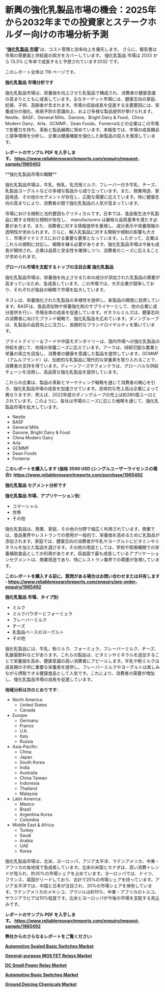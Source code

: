<p><h1>新興の強化乳製品市場の機会：2025年から2032年までの投資家とステークホルダー向けの市場分析予測</h1></p><p>&ldquo;<strong><a href="https://www.reliableresearchreports.com/fortified-dairy-products-r1965492?utm_campaign=107&utm_medium=9&utm_source=Github&utm_content=ia&utm_term=26032025&utm_id=fortified-dairy-products">強化乳製品 市場</a></strong>&rdquo;は、コスト管理と効率向上を優先します。 さらに、報告書は市場の需要面と供給面の両方をカバーしています。 強化乳製品 市場は 2025 から 13.3% に年率で成長すると予想されています2032 です。</p>
<p>このレポート全体は 119 ページです。</p>
<p><strong>強化乳製品 市場分析です</strong></p>
<p><p>強化乳製品市場は、栄養価を向上させた乳製品で構成され、消費者の健康意識の高まりとともに成長しています。主なターゲット市場には、健康志向の家庭、妊婦、子供、高齢者が含まれます。市場の収益成長を促進する主要要因には、栄養成分の強化、疾病予防の意識向上、および多様な製品提供が挙げられます。Nestle、BASF、General Mills、Danone、Bright Dairy & Food、China Modern Dairy、Arla、GCMMF、Dean Foods、Fonterraなどの企業はこの市場で影響力を持ち、革新と製品展開に努めています。本報告では、市場の成長機会と競争環境を分析し、企業は健康機能を強化した新製品の投入を推奨しています。</p></p>
<p><strong>レポートのサンプル PDF を入手します。&nbsp;<a href="https://www.reliableresearchreports.com/enquiry/request-sample/1965492?utm_campaign=107&utm_medium=9&utm_source=Github&utm_content=ia&utm_term=26032025&utm_id=fortified-dairy-products">https://www.reliableresearchreports.com/enquiry/request-sample/1965492</a></strong></p>
<p><p>**強化乳製品市場の概観**</p><p>強化乳製品市場は、牛乳、粉乳、乳児用ミルク、フレーバー付き牛乳、チーズ、乳製品ヨーグルトなどの多様な製品から成り立っています。また、商業用途、家庭用途、その他のセグメントが存在し、広範な需要に応えています。特に健康志向の高まりにより、消費者の間で強化乳製品の人気が高まっています。</p><p>市場における規制と法的要因もクリティカルです。日本では、食品衛生法や乳製品に関する特別な規制が存在し、 manufacturers は厳格な品質基準を満たす必要があります。また、消費者に対する情報提供を重視し、成分表示や栄養情報の透明性が求められます。さらに、輸入乳製品に対する関税や規制の影響も大きく、市場ダイナミクスにおける重要な要素となっています。したがって、企業はこれらの規制に対応し、戦略を練る必要があります。強化乳製品市場は今後も成長が期待され、企業は品質と安全性を確保しつつ、消費者のニーズに応えることが求められます。</p></p>
<p><strong>グローバル市場を支配するトップの注目企業 強化乳製品</strong></p>
<p><p>強化乳製品市場は、栄養価を向上させるための成分が添加された乳製品の需要が高まっているため、急成長しています。この市場では、大手企業が競争しており、それぞれが独自の戦略で市場を拡大しています。</p><p>ネスレは、栄養強化された乳製品の多様性を提供し、新製品の開発に投資しています。BASFは、食品添加物や栄養強化剤のサプライヤーとして、他の企業に成分提供を行い、市場全体の成長を促進しています。ゼネラルミルズは、健康志向の消費者に向けたブランド戦略で、強化乳製品を広めています。ダノングループは、乳製品の品質向上に注力し、長期的なブランドロイヤルティを築いています。</p><p>ブライトデイリー＆フードや中国モダンダイリーは、国内市場への強化乳製品の供給を通じて、地域の栄養ニーズに応えています。アーラは、持続可能な農業と栄養の両立を目指し、消費者の健康を意識した製品を提供しています。GCMMF（アムルブランド）は、伝統的な乳製品に現代的な栄養素を取り入れることで、消費者の支持を得ています。ディーンフーズやフォンテラは、グローバルな供給チェーンを活用し、高品質な強化乳製品を提供しています。</p><p>これらの企業は、製品の革新とマーケティング戦略を通じて消費者の関心を引き、強化乳製品市場の成長を加速させています。具体的な売上高は企業によって異なりますが、例えば、2022年度のダノングループの売上は約280億ユーロとされています。このように、各社は市場のニーズに応じた戦略を通じて、強化乳製品市場を拡大しています。</p></p>
<p><ul><li>Nestle</li><li>BASF</li><li>General Mills</li><li>Danone, Bright Dairy & Food</li><li>China Modern Dairy</li><li>Arla</li><li>GCMMF</li><li>Dean Foods</li><li>Fonterra</li></ul></p>
<p><strong>このレポートを購入します (価格 3500 USD (シングルユーザーライセンスの場合):&nbsp;<a href="https://www.reliableresearchreports.com/purchase/1965492?utm_campaign=107&utm_medium=9&utm_source=Github&utm_content=ia&utm_term=26032025&utm_id=fortified-dairy-products">https://www.reliableresearchreports.com/purchase/1965492</a></strong></p>
<p><strong>強化乳製品 セグメント分析です</strong></p>
<p><strong>強化乳製品 市場、アプリケーション別:</strong></p>
<p><ul><li>コマーシャル</li><li>世帯</li><li>その他</li></ul></p>
<p><p>強化乳製品は、商業、家庭、その他の分野で幅広く利用されています。商業では、食品業界やレストランでの使用が一般的で、栄養価を高めるために乳製品が添加されます。家庭では、健康志向の消費者が牛乳やヨーグルトにビタミンやミネラルを加えた製品を選びます。その他の用途としては、学校や医療機関での栄養補助食品としての利用があります。収益面で最も成長しているアプリケーションセグメントは、商業用途であり、特にレストラン業界での需要が急増しています。</p></p>
<p><strong>このレポートを購入する前に、質問がある場合はお問い合わせまたは共有します - <a href="https://www.reliableresearchreports.com/enquiry/pre-order-enquiry/1965492?utm_campaign=107&utm_medium=9&utm_source=Github&utm_content=ia&utm_term=26032025&utm_id=fortified-dairy-products">https://www.reliableresearchreports.com/enquiry/pre-order-enquiry/1965492</a></strong></p>
<p><strong>強化乳製品 市場、タイプ別:</strong></p>
<p><ul><li>ミルク</li><li>ミルクパウダーとフォーミュラ</li><li>フレーバーミルク</li><li>チーズ</li><li>乳製品ベースのヨーグルト</li><li>その他</li></ul></p>
<p><p>強化乳製品には、牛乳、粉ミルク、フォーミュラ、フレーバーミルク、チーズ、乳酸菌飲料などがあります。これらの製品は、ビタミンやミネラルを追加することで栄養価を高め、健康意識の高い消費者にアピールします。牛乳や粉ミルクは成長期の子供に重要な栄養素を提供し、フレーバーミルクやヨーグルトは楽しみながら摂取できる健康食品として人気です。これにより、消費者の需要が増加し、強化乳製品市場の成長を促進しています。</p></p>
<p><strong>地域分析は次のとおりです:</strong></p>
<p><ul>
    <li>
        North America:
        <ul>
            <li>United States</li>
            <li>Canada</li>
        </ul>
    </li>
    <li>
        Europe:
        <ul>
            <li>Germany</li>
            <li>France</li>
            <li>U.K.</li>
            <li>Italy</li>
            <li>Russia</li>
        </ul>
    </li>
    <li>
        Asia-Pacific:
        <ul>
            <li>China</li>
            <li>Japan</li>
            <li>South Korea</li>
            <li>India</li>
            <li>Australia</li>
            <li>China Taiwan</li>
            <li>Indonesia</li>
            <li>Thailand</li>
            <li>Malaysia</li>
        </ul>
    </li>
    <li>
        Latin America:
        <ul>
            <li>Mexico</li>
            <li>Brazil</li>
            <li>Argentina Korea</li>
            <li>Colombia</li>
        </ul>
    </li>
    <li>
        Middle East & Africa:
        <ul>
            <li>Turkey</li>
            <li>Saudi</li>
            <li>Arabia</li>
            <li>UAE</li>
            <li>Korea</li>
        </ul>
    </li>
    </ul></p>
<p><p>強化乳製品市場は、北米、ヨーロッパ、アジア太平洋、ラテンアメリカ、中東・アフリカの各地域で急成長しています。北米の米国とカナダは、高い消費トレンドが見られ、約30%の市場シェアを占めています。ヨーロッパでは、ドイツ、フランス、英国がリードしており、合計で25%の市場シェアを持っています。アジア太平洋では、中国と日本が注目され、20%の市場シェアを保有しています。ラテンアメリカのメキシコ、ブラジルは約15%、中東・アフリカのトルコ、サウジアラビアは10%程度です。北米とヨーロッパが今後の市場を支配する見込みです。</p></p>
<p><strong>レポートのサンプル PDF を入手します。&nbsp;<a href="https://www.reliableresearchreports.com/enquiry/request-sample/1965492?utm_campaign=107&utm_medium=9&utm_source=Github&utm_content=ia&utm_term=26032025&utm_id=fortified-dairy-products">https://www.reliableresearchreports.com/enquiry/request-sample/1965492</a></strong></p>
<p><strong></strong></p>
<p><strong></strong></p>
<p><strong></strong></p>
<p><strong></strong></p>
<p><strong>弊社からのさらなるレポートをご覧ください:</strong></p>
<p><strong><p><a href="https://github.com/jugutstam/Market-Research-Report-List-1/blob/main/automotive-sealed-basic-switches-market.md?utm_campaign=107&utm_medium=9&utm_source=Github&utm_content=ia&utm_term=26032025&utm_id=fortified-dairy-products">Automotive Sealed Basic Switches Market</a></p><p><a href="https://github.com/reahmmunises/Market-Research-Report-List-1/blob/main/general-purpose-mos-fet-relays-market.md?utm_campaign=107&utm_medium=9&utm_source=Github&utm_content=ia&utm_term=26032025&utm_id=fortified-dairy-products">General-purpose MOS FET Relays Market</a></p><p><a href="https://github.com/moratronak3q/Market-Research-Report-List-1/blob/main/dc-small-power-relay-market.md?utm_campaign=107&utm_medium=9&utm_source=Github&utm_content=ia&utm_term=26032025&utm_id=fortified-dairy-products">DC Small Power Relay Market</a></p><p><a href="https://github.com/pilukypalis/Market-Research-Report-List-1/blob/main/automotive-basic-switches-market.md?utm_campaign=107&utm_medium=9&utm_source=Github&utm_content=ia&utm_term=26032025&utm_id=fortified-dairy-products">Automotive Basic Switches Market</a></p><p><a href="https://github.com/latzerelfigo48/Market-Research-Report-List-1/blob/main/ground-deicing-chemicals-market.md?utm_campaign=107&utm_medium=9&utm_source=Github&utm_content=ia&utm_term=26032025&utm_id=fortified-dairy-products">Ground Deicing Chemicals Market</a></p></strong></p>